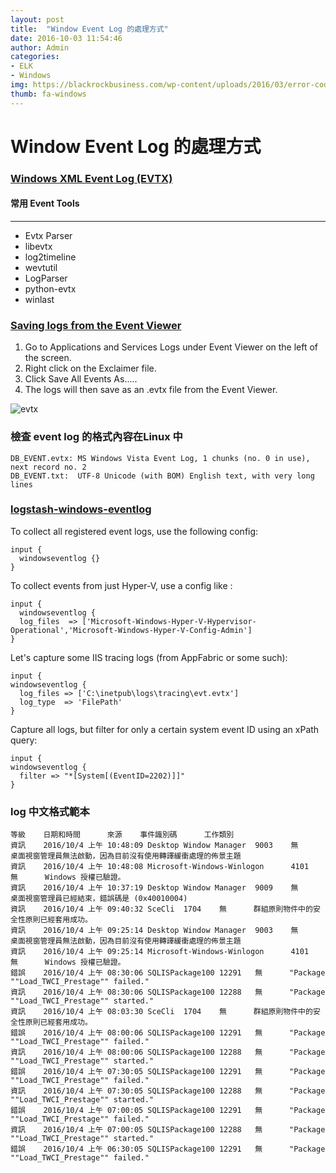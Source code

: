 ```yaml
---
layout: post
title:  "Window Event Log 的處理方式"
date: 2016-10-03 11:54:46
author: Admin
categories:
- ELK
- Windows
img: https://blackrockbusiness.com/wp-content/uploads/2016/03/error-code-8003.jpg 
thumb: fa-windows
---
```


# Window Event Log 的處理方式

### [Windows XML Event Log (EVTX)](http://forensicswiki.org/wiki/Windows_XML_Event_Log_(EVTX))

#### 常用 Event Tools
------
- Evtx Parser
- libevtx
- log2timeline
- wevtutil
- LogParser
- python-evtx
- winlast

### [Saving logs from the Event Viewer](http://support.exclaimer.com/topics/638-saving-logs-from-the-event-viewer/)

1. Go to Applications and Services Logs under Event Viewer on the left of the screen.
1. Right click on the Exclaimer file.
1. Click Save All Events As.....
1. The logs will then save as an .evtx file from the Event Viewer.

![evtx](http://support.exclaimer.com/s/attachments/14925/2/1/8562fed8c2d282a62e2779fd5ea66c5c.jpg)

### 檢查 event log 的格式內容在Linux 中

```
DB_EVENT.evtx: MS Windows Vista Event Log, 1 chunks (no. 0 in use), next record no. 2
DB_EVENT.txt:  UTF-8 Unicode (with BOM) English text, with very long lines
```

### [logstash-windows-eventlog](https://github.com/randomvariable/logstash-windows-eventlog/blob/master/README.md)

To collect all registered event logs, use the following config:

```
input {
  windowseventlog {}
}
```

To collect events from just Hyper-V, use a config like :

```
input {
  windowseventlog {
  log_files  => ['Microsoft-Windows-Hyper-V-Hypervisor-Operational','Microsoft-Windows-Hyper-V-Config-Admin']
}
```

Let's capture some IIS tracing logs (from AppFabric or some such):

```
input {
windowseventlog {
  log_files => ['C:\inetpub\logs\tracing\evt.evtx']
  log_type  => 'FilePath'
}
```

Capture all logs, but filter for only a certain system event ID using an xPath query:

```
input {
windowseventlog {
  filter => "*[System[(EventID=2202)]]"
}
```

### log 中文格式範本
```
等級    日期和時間      來源    事件識別碼      工作類別
資訊    2016/10/4 上午 10:48:09 Desktop Window Manager  9003    無      桌面視窗管理員無法啟動，因為目前沒有使用轉譯緩衝處理的佈景主題
資訊    2016/10/4 上午 10:48:08 Microsoft-Windows-Winlogon      4101    無      Windows 授權已驗證。
資訊    2016/10/4 上午 10:37:19 Desktop Window Manager  9009    無      桌面視窗管理員已經結束，錯誤碼是 (0x40010004)
資訊    2016/10/4 上午 09:40:32 SceCli  1704    無      群組原則物件中的安全性原則已經套用成功。
資訊    2016/10/4 上午 09:25:14 Desktop Window Manager  9003    無      桌面視窗管理員無法啟動，因為目前沒有使用轉譯緩衝處理的佈景主題
資訊    2016/10/4 上午 09:25:14 Microsoft-Windows-Winlogon      4101    無      Windows 授權已驗證。
錯誤    2016/10/4 上午 08:30:06 SQLISPackage100 12291   無      "Package ""Load_TWCI_Prestage"" failed."
資訊    2016/10/4 上午 08:30:06 SQLISPackage100 12288   無      "Package ""Load_TWCI_Prestage"" started."
資訊    2016/10/4 上午 08:03:30 SceCli  1704    無      群組原則物件中的安全性原則已經套用成功。
錯誤    2016/10/4 上午 08:00:06 SQLISPackage100 12291   無      "Package ""Load_TWCI_Prestage"" failed."
資訊    2016/10/4 上午 08:00:06 SQLISPackage100 12288   無      "Package ""Load_TWCI_Prestage"" started."
錯誤    2016/10/4 上午 07:30:05 SQLISPackage100 12291   無      "Package ""Load_TWCI_Prestage"" failed."
資訊    2016/10/4 上午 07:30:05 SQLISPackage100 12288   無      "Package ""Load_TWCI_Prestage"" started."
錯誤    2016/10/4 上午 07:00:05 SQLISPackage100 12291   無      "Package ""Load_TWCI_Prestage"" failed."
資訊    2016/10/4 上午 07:00:05 SQLISPackage100 12288   無      "Package ""Load_TWCI_Prestage"" started."
錯誤    2016/10/4 上午 06:30:05 SQLISPackage100 12291   無      "Package ""Load_TWCI_Prestage"" failed."
```
